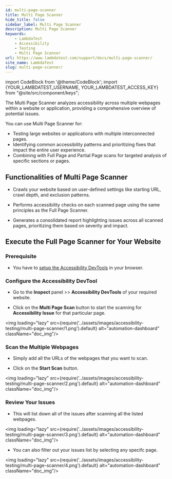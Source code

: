 ```yaml
---
id: multi-page-scanner
title: Multi Page Scanner
hide_title: false
sidebar_label: Multi Page Scanner
description: Multi Page Scanner
keywords:
    - LambdaTest
    - Accessibility
    - Testing
    - Multi Page Scanner
url: https://www.lambdatest.com/support/docs/multi-page-scanner/
site_name: LambdaTest
slug: multi-page-scanner/
---
```


import CodeBlock from '@theme/CodeBlock';
import {YOUR_LAMBDATEST_USERNAME, YOUR_LAMBDATEST_ACCESS_KEY} from "@site/src/component/keys";

<script type="application/ld+json"
      dangerouslySetInnerHTML={{ __html: JSON.stringify({
       "@context": "https://schema.org",
        "@type": "BreadcrumbList",
        "itemListElement": [{
          "@type": "ListItem",
          "position": 1,
          "name": "Home",
          "item": "https://www.lambdatest.com"
        },{
          "@type": "ListItem",
          "position": 2,
          "name": "Support",
          "item": "https://www.lambdatest.com/support/docs/"
        },{
          "@type": "ListItem",
          "position": 3,
          "name": "How to run Multi Page Scanner",
          "item": "https://www.lambdatest.com/support/docs/multi-page-scanner/"
        }]
      })
    }}
></script>

The Multi Page Scanner analyzes accessibility across multiple webpages within a website or application, providing a comprehensive overview of potential issues. 

You can use Multi Page Scanner for:

- Testing large websites or applications with multiple interconnected pages.
- Identifying common accessibility patterns and prioritizing fixes that impact the entire user experience.
- Combining with Full Page and Partial Page scans for targeted analysis of specific sections or pages.

## Functionalities of Multi Page Scanner

- Crawls your website based on user-defined settings like starting URL, crawl depth, and exclusion patterns.

- Performs accessibility checks on each scanned page using the same principles as the Full Page Scanner.

- Generates a consolidated report highlighting issues across all scanned pages, prioritizing them based on severity and impact.

## Execute the Full Page Scanner for Your Website

### Prerequisite

- You have to [setup the Accessibility DevTools](/support/docs/accessibility-testing/#how-to-setup-the-accessibility-devtools) in your browser.

### Configure the Accessibility DevTool

- Go to the **Inspect** panel >> **Accessibility DevTools** of your required website.

- Click on the **Multi Page Scan** button to start the scanning for **Accessibility Issue** for that particular page.

<img loading="lazy" src={require('../assets/images/accessibility-testing/multi-page-scanner/1.png').default} alt="automation-dashboard" className="doc_img"/>

### Scan the Multiple Webpages

- Simply add all the URLs of the webpages that you want to scan.

- Click on the **Start Scan** button.

<img loading="lazy" src={require('../assets/images/accessibility-testing/multi-page-scanner/2.png').default} alt="automation-dashboard" className="doc_img"/>

### Review Your Issues

- This will list down all of the issues after scanning all the listed webpages.

<img loading="lazy" src={require('../assets/images/accessibility-testing/multi-page-scanner/3.png').default} alt="automation-dashboard" className="doc_img"/>

- You can also filter out your issues list by selecting any specifc page.

<img loading="lazy" src={require('../assets/images/accessibility-testing/multi-page-scanner/4.png').default} alt="automation-dashboard" className="doc_img"/>